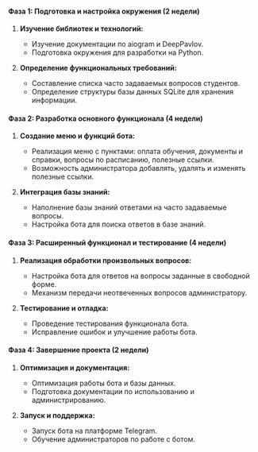 #### Фаза 1: Подготовка и настройка окружения (2 недели)
1. **Изучение библиотек и технологий:**
   - Изучение документации по aiogram и DeepPavlov.
   - Подготовка окружения для разработки на Python.

2. **Определение функциональных требований:**
   - Составление списка часто задаваемых вопросов студентов.
   - Определение структуры базы данных SQLite для хранения информации.

#### Фаза 2: Разработка основного функционала (4 недели)
1. **Создание меню и функций бота:**
   - Реализация меню с пунктами: оплата обучения, документы и справки, вопросы по расписанию, полезные ссылки.
   - Возможность администратора добавлять, удалять и изменять полезные ссылки.

2. **Интеграция базы знаний:**
   - Наполнение базы знаний ответами на часто задаваемые вопросы.
   - Настройка бота для поиска ответов в базе знаний.

#### Фаза 3: Расширенный функционал и тестирование (4 недели)
1. **Реализация обработки произвольных вопросов:**
   - Настройка бота для ответов на вопросы заданные в свободной форме.
   - Механизм передачи неотвеченных вопросов администратору.

2. **Тестирование и отладка:**
   - Проведение тестирования функционала бота.
   - Исправление ошибок и улучшение работы бота.

#### Фаза 4: Завершение проекта (2 недели)
1. **Оптимизация и документация:**
   - Оптимизация работы бота и базы данных.
   - Подготовка документации по использованию и администрированию.

2. **Запуск и поддержка:**
   - Запуск бота на платформе Telegram.
   - Обучение администраторов по работе с ботом.
